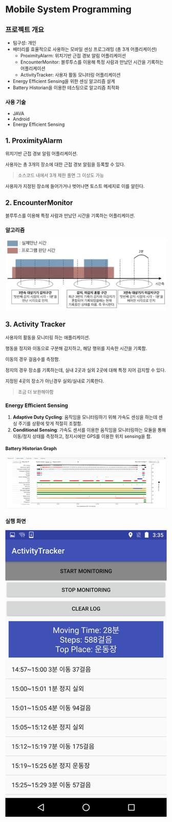 # Mobile System Programming

## 프로젝트 개요

- 팀구성: 개인
- 배터리를 효율적으로 사용하는 모바일 센싱 프로그래밍 (총 3개 어플리케이션)
  - ProximityAlarm: 위치기반 근접 경보 알림 어플리케이션
  - EncounterMonitor: 블루투스를 이용해 특정 사람과 만났던 시간을 기록하는 어플리케이션
  - ActivityTracker: 사용자 활동 모니터링 어플리케이션
- Energy Efficient Sensing을 위한 센싱 알고리즘 설계
- Battery Historian을 이용한 테스팅으로 알고리즘 최적화

### 사용 기술

- JAVA
- Android
- Energy Efficient Sensing

## 1. ProximityAlarm

위치기반 근접 경보 알림 어플리케이션.

사용자는 총 3개의 장소에 대한 근접 경보 알림을 등록할 수 있다.

> 소스코드 내에서 3개 제한 풀면 그 이상도 가능

사용자가 지정된 장소에 들어가거나 벗어나면 토스트 메세지로 이를 알린다.

## 2. EncounterMonitor

블루투스를 이용해 특정 사람과 만났던 시간을 기록하는 어플리케이션.

### 알고리즘

![encounter_algorithm](./img/encounter_algorithm.png)

## 3. Activity Tracker

사용자의 활동을 모니터링 하는 애플리케이션.

행동을 정지와 이동으로 구분해 감지하고, 해당 행위를 지속한 시간을 기록함.

이동의 경우 걸음수를 측정함.

정지의 경우 장소를 기록하는데, 실내 2곳과 실외 2곳에 대해 특정 지어 감지할 수 있다.

지정된 4곳의 장소가 아닌경우 실외/실내로 기록한다.

> 조금 더 보완해야함

### Energy Efficient Sensing

1. **Adaptive Duty Cycling**: 움직임을 모니터링하기 위해 가속도 센싱을 하는데 센싱 주기를 상황에 맞게 적절히 조절함.
2. **Conditional Sensing**: 가속도 센서를 이용한 움직임을 모니터링하는 모듈을 통해 이동/정지 상태를 측정하고, 정지시에만 GPS를 이용한 위치 sensing을 함.

#### Battery Historian Graph

![Battery-Historian](./img/Battery-Historian.JPG)

### 실행 화면

![activityTracker](./img/activityTracker.png)


